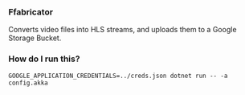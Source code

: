 ### Ffabricator

Converts video files into HLS streams, and uploads them to a Google Storage Bucket.

### How do I run this?

`GOOGLE_APPLICATION_CREDENTIALS=../creds.json dotnet run -- -a config.akka`
